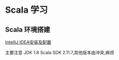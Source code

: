 
<h1 id="id1">Scala 学习</h1>


<h2 id="id2">Scala 环境搭建</h2>

[IntelliJ IDEA安装及配置                    ](1)

主要注意 JDK 1.8 Scala SDK 2.11.7,其他版本由冲突,麻烦





 [1]: https://github.com/weizier/Spark-Series/blob/master/%E5%BC%80%E5%8F%91%E7%8E%AF%E5%A2%83%E6%90%AD%E5%BB%BA/%E5%88%A9%E7%94%A8IntelliJ%20IDEA%E4%B8%8EMaven%E5%BC%80%E5%A7%8B%E4%BD%A0%E7%9A%84Scala%E4%B9%8B%E6%97%85.md#%E4%B8%80-intellij-idea%E5%AE%89%E8%A3%85%E5%8F%8A%E9%85%8D%E7%BD%AE                                                                                                                                                                                                                                                                                               










